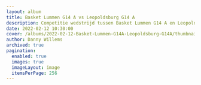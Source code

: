 ```yaml
---
layout: album
title: Basket Lummen G14 A vs Leopoldsburg G14 A
description: Competitie wedstrijd tussen Basket Lummen G14 A en Leopoldsburg G14 A.
date: 2022-02-12 10:30:00
cover: /albums/2022-02-12-Basket-Lummen-G14A-Leopoldsburg-G14A/thumbnails/DPE_0368.jpg
author: Danny Willems
archived: true
pagination: 
  enabled: true
  images: true
  imageLayout: image
  itemsPerPage: 256
---
```

